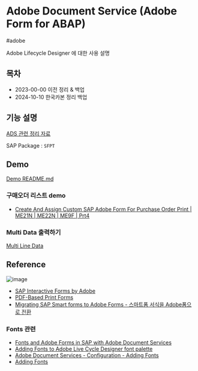 # Adobe Document Service (Adobe Form for ABAP)
#adobe

Adobe Lifecycle Designer 에 대한 사용 설명

## 목차

- 2023-00-00 이전 정리 & 백업
- 2024-10-10 한국카본 정리 백업

## 기능 설명

[ADS 관련 정리 자료](https://github.com/loopat666/my-abap-wiki/blob/46765035cfe12ae05e221076bba4ecab8d4e6c2b/Daily/2023-09-23%20Adobe%20Forms%20Design.md#adobe-forms-design)

SAP Package : `SFPT`

## Demo

[Demo README.md](ADS_DEMO.md)

### 구매오더 리스트 demo

- [Create And Assign Custom SAP Adobe Form For Purchase Order Print | ME21N | ME22N | ME9F | Prt4](https://www.youtube.com/watch?v=gKrm8m60Ct8&list=PLl_MEz33D2N1Pn1K0N3phmwkGGMaEvcn2&index=31)


### Multi Data 출력하기

[Multi Line Data](https://github.com/loopat666/my-abap-ads/blob/80d86c334bf18ae23b92fb144a88f40214b1e1e0/2024-06-05%20%EB%A9%80%ED%8B%B0%EB%9D%BC%EC%9D%B8%20%EA%B5%AC%ED%98%84%20%EB%B0%A9%EB%B2%95.md)



## Reference

![image](https://github.com/loopat666/my-abap-ads/assets/99716769/265a59d1-993a-49db-9558-86001e2bd4a7)

- [SAP Interactive Forms by Adobe](https://help.sap.com/docs/SAP_NETWEAVER_700/109111ab6c531014b0f4bc2b77d18606/b764348655fb46149098d95bdca103d0.html)
- [PDF-Based Print Forms](https://help.sap.com/docs/SAP_NETWEAVER_700/109111ab6c531014b0f4bc2b77d18606/c84adf7ba13c4ac1b4600d4df15f8b84.html)
- [Migrating SAP Smart forms to Adobe Forms - 스마트폼 서식을 Adobe폼으로 전환](https://community.sap.com/t5/application-development-blog-posts/migrating-sap-smart-forms-to-adobe-forms/ba-p/13942881)


### Fonts 관련

- [Fonts and Adobe Forms in SAP with Adobe Document Services](https://joeysbasisblog.blogspot.com/2009/11/fonts-and-adobe-forms-in-sap-with-adobe.html)
- [Adding Fonts to Adobe Live Cycle Designer font palette](https://community.sap.com/t5/technology-q-a/adding-fonts-to-adobe-live-cycle-designer-font-palette/qaq-p/3723874)
- [Adobe Document Services - Configuration - Adding Fonts](https://help.sap.com/docs/SAP_NETWEAVER_700/12a7497b6c5310148097c50358d4118c/4b95ae9c26f26e83e10000000a421937.html?locale=en-US)
- [Adding Fonts ](https://help.sap.com/doc/saphelp_scm700_ehp01/7.0.1/en-US/d0/cdf29623c8432fa1545df5f43176de/content.htm?no_cache=true#:~:text=Procedure%20To%20add%20fonts%20proceed%20as%20follows%3A%201.,step.%203.%20Copy%20your%20fonts%20into%20the%20%2Fusr%2Fsap%2F%3CSID%3E%2FSYS%2Fglobal%2FAdobeDocumentServices%2F)
